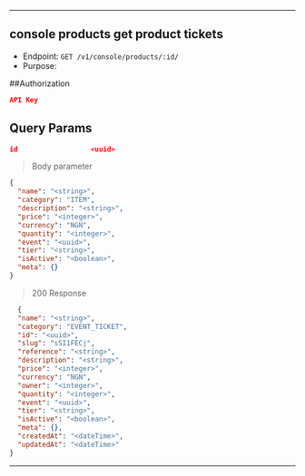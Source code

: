 
----------------------------------------------------------------------------------
## console products get product tickets
* Endpoint: `GET /v1/console/products/:id/`
* Purpose: 

##Authorization

```json
API Key
```

## Query Params

```json
id                  <uuid>
```
> Body parameter

```json
{
  "name": "<string>",
  "category": "ITEM",
  "description": "<string>",
  "price": "<integer>",
  "currency": "NGN",
  "quantity": "<integer>",
  "event": "<uuid>",
  "tier": "<string>",
  "isActive": "<boolean>",
  "meta": {}
}
```
> 200 Response

```json
  {
  "name": "<string>",
  "category": "EVENT_TICKET",
  "id": "<uuid>",
  "slug": "sSI1FECj",
  "reference": "<string>",
  "description": "<string>",
  "price": "<integer>",
  "currency": "NGN",
  "owner": "<integer>",
  "quantity": "<integer>",
  "event": "<uuid>",
  "tier": "<string>",
  "isActive": "<boolean>",
  "meta": {},
  "createdAt": "<dateTime>",
  "updatedAt": "<dateTime>"
}
```
----------------------------------------------------------------------------------
